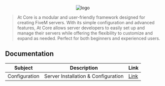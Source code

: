 <div align="center">
  <img src="https://i.postimg.cc/FHLptbK9/at-core-banner-with-outline.png" alt="logo">
</div>

> At Core is a modular and user-friendly framework designed for creating FiveM servers. With its simple configuration and advanced features, At Core allows server developers to easily set up and manage their servers while offering the flexibility to customize and expand as needed. Perfect for both beginners and experienced users.

## Documentation

| Subject | Description | Link |
|-------|-------------|------|
| Configuration | Server Installation & Configuration | [Link](./docs/CONFIGURATION.md) |